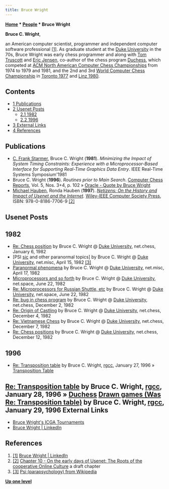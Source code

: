 ```yaml
---
title: Bruce Wright
---
```

**[Home](Home "Home") * [People](People "People") * Bruce Wright**

**Bruce C. Wright**,

an American computer scientist, programmer and independent computer software professional <a id="cite-note-1" href="#cite-ref-1">[1]</a>. As graduate student at the [Duke University](Duke_University "Duke University") in the 70s, Bruce Wright was early chess programmer and along with [Tom Truscott](Tom_Truscott "Tom Truscott") and [Eric Jensen](Eric_Jensen "Eric Jensen"), co-author of the chess program [Duchess](Duchess "Duchess"), which competed at [ACM North American Computer Chess Championships](ACM_North_American_Computer_Chess_Championship "ACM North American Computer Chess Championship") from 1974 to 1979 and 1981, and the 2nd and 3rd [World Computer Chess Championship](World_Computer_Chess_Championship "World Computer Chess Championship") in [Toronto 1977](WCCC_1977 "WCCC 1977") and [Linz 1980](WCCC_1980 "WCCC 1980").

## Contents

- [1 Publications](#publications)
- [2 Usenet Posts](#usenet-posts)
  - [2.1 1982](#1982)
  - [2.2 1996](#1996)
- [3 External Links](#external-links)
- [4 References](#references)

## Publications

- [C. Frank Starmer](http://frank.itlab.us/), Bruce C. Wright (**1981**). *Minimizing the Impact of System Timing Constraints: Experience with a Microprocessor-Based Interface for Supporting Real-Time Graphics Data Entry*. IEEE Real-Time Systems Symposium'1981
- Bruce C. Wright (**1996**). *Routines prior to Main Search*. [Computer Chess Reports](Computer_Chess_Reports "Computer Chess Reports"), Vol. 5, Nos. 3+4, p. 102 » [Oracle - Quote by Bruce Wright](Oracle#BruceWright "Oracle")
- [Michael Hauben](https://en.wikipedia.org/wiki/Michael_Hauben), Ronda Hauben (**1997**). *[Netizens: On the History and Impact of Usenet and the Internet](http://www.columbia.edu/~hauben/project_book.html).* [Wiley-IEEE Computer Society Press](http://eu.wiley.com/WileyCDA/WileyTitle/productCd-0818677066.html), ISBN: 978-0-8186-7706-9 <a id="cite-note-2" href="#cite-ref-2">[2]</a>

## Usenet Posts

## 1982

- [Re: Chess position](http://quux.org:70/Archives/usenet-a-news/NET.chess/82.01.06_duke.1581_net.chess.txt) by Bruce C. Wright @ [Duke University](Duke_University "Duke University"), net.chess, January 6, 1982
- \[PSI [sic](http://quux.org:70/Archives/usenet-a-news/NET.misc/82.04.15_duke.2037_net.misc.txt) and other paranormal topics\] by Bruce C. Wright @ [Duke University](Duke_University "Duke University"), net.misc, April 15, 1982 <a id="cite-note-3" href="#cite-ref-3">[3]</a>
- [Paranormal phenomena](http://quux.org:70/Archives/usenet-a-news/NET.misc/82.04.17_duke.2050_net.misc.txt) by Bruce C. Wright @ [Duke University](Duke_University "Duke University"), net.misc, April 17, 1982
- [Microprocessors and so forth](http://www.megalextoria.com/usenet-archive/news002f1/b2/net.space/00000104.html) by Bruce C. Wright @ [Duke University](Duke_University "Duke University"), net.space, June 22, 1982
- [Re: Microprocessors for Russian Shuttle, etc](http://www.megalextoria.com/usenet-archive/news002f1/b2/net.space/00000105.html) by Bruce C. Wright @ [Duke University](Duke_University "Duke University"), net.space, June 22, 1982
- [Re: bug in chess program](http://www.megalextoria.com/usenet-archive/news003f1/b8/net.chess/00000043.html) by Bruce C. Wright @ [Duke University](Duke_University "Duke University"), net.chess, December 2, 1982
- [Re: Origin of Castling](http://www.megalextoria.com/usenet-archive/news003f1/b8/net.chess/00000057.html) by Bruce C. Wright @ [Duke University](Duke_University "Duke University"), net.chess, December 4, 1982
- [Re: Vietnamese Chess](http://www.megalextoria.com/usenet-archive/news003f1/b8/net.chess/00000063.html) by Bruce C. Wright @ [Duke University](Duke_University "Duke University"), net.chess, December 7, 1982
- [Re: Chess positions](http://www.megalextoria.com/usenet-archive/news003f1/b8/net.chess/00000070.html) by Bruce C. Wright @ [Duke University](Duke_University "Duke University"), net.chess, December 12, 1982

## 1996

- [Re: Transposition table](http://groups.google.com/group/rec.games.chess.computer/msg/2eed2530f21fbd95) by Bruce C. Wright, [rgcc](Computer_Chess_Forums "Computer Chess Forums"), January 27, 1996 » [Transposition Table](Transposition_Table "Transposition Table")

## [Re: Transposition table](http://groups.google.com/group/rec.games.chess.computer/msg/f198bd14c5b2b0d4) by Bruce C. Wright, [rgcc](Computer_Chess_Forums "Computer Chess Forums"), January 28, 1996 » [Duchess](Duchess "Duchess") [Drawn games (Was Re: Transposition table)](http://groups.google.com/group/rec.games.chess.computer/msg/af359df4d8cd906b) by Bruce C. Wright, [rgcc](Computer_Chess_Forums "Computer Chess Forums"), January 29, 1996 External Links

- [Bruce Wright's ICGA Tournaments](https://www.game-ai-forum.org/icga-tournaments/person.php?id=436)
- [Bruce Wright | LinkedIn](http://www.linkedin.com/pub/bruce-wright/8/295/19b)

## References

1. <a id="cite-ref-1" href="#cite-note-1">[1]</a> [Bruce Wright | LinkedIn](http://www.linkedin.com/pub/bruce-wright/8/295/19b)
1. <a id="cite-ref-2" href="#cite-note-2">[2]</a> [Chapter 10 - On the early days of Usenet: The Roots of the cooperative Online Culture](http://www.columbia.edu/~rh120/ch106.x10) a draft chapter
1. <a id="cite-ref-3" href="#cite-note-3">[3]</a> [Psi (parapsychology) from Wikipedia](https://en.wikipedia.org/wiki/Psi_%28parapsychology%29)

**[Up one level](People "People")**


